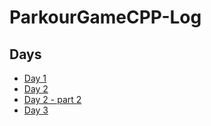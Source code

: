 # ParkourGameCPP-Log

## Days

- [Day 1](Days/Day1.md)
- [Day 2](Days/Day2.md)
- [Day 2 - part 2](Days/Day2-part2.md)
- [Day 3](Days/Day3.md)
